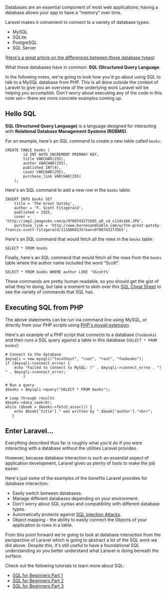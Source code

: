 Databases are an essential component of most web applications; having a database allows your app to have a &ldquo;memory&rdquo; over time.

Laravel makes it convenient to connect to a variety of database types:

+ MySQL
+ SQLite
+ PostgreSQL
+ SQL Server

([Here's a great article on the differences between these database types](https://www.digitalocean.com/community/tutorials/sqlite-vs-mysql-vs-postgresql-a-comparison-of-relational-database-management-systems))

What these databases have in common: **SQL (Structured Query Language**.

In the following notes, we're going to look how you'd go about using SQL to talk to a MySQL database from PHP. This is all done outside the context of Laravel to give you an overview of the underlying work Laravel will be helping you accomplish. Don't worry about executing any of the code in this note set&mdash; there are more concrete examples coming up.



## Hello SQL

**SQL (Structured Query Language)** is a language designed for interacting with **Relational Database Management Systems (RDBMS)**.

For an example, here's an SQL command to create a new table called `books`:

	CREATE TABLE books (
		    id INT AUTO_INCREMENT PRIMARY KEY,
		    title VARCHAR(255),
		    author VARCHAR(255),
		    published INT(4),
		    cover VARCHAR(255),
		    purchase_link VARCHAR(255)
		);

Here's an SQL command to add a new row in the `books` table:

	INSERT INTO books SET
		title = 'The Great Gatsby',
		author = 'F. Scott Fitzgerald',
		published = 1925,
		cover = 'http://img2.imagesbn.com/p/9780743273565_p0_v4_s114x166.JPG',
		purchase_link = 'http://www.barnesandnoble.com/w/the-great-gatsby-francis-scott-fitzgerald/1116668135?ean=9780743273565';
		
Here's an SQL command that would fetch all the rows in the `books` table:

	SELECT * FROM books

Finally, here's an SQL command that would fetch all the rows from the `books` table where the author name included the word &ldquo;Scott&rdquo;:

	SELECT * FROM books WHERE author LIKE '%Scott%'		
These commands are pretty human readable, so you should get the gist of what they're doing, but take a moment to skim over this [SQL Cheat Sheet](http://www.sql.su/) to see the variety of commands that SQL has.




## Executing SQL from PHP
		
The above statements can be run via command line using MySQL, or directly from your PHP scripts using [PHP's mysqli extension](http://php.net/manual/en/mysqli.quickstart.statements.php).

Here's an example of a PHP script that connects to a database (`foobooks`) and then runs a SQL query against a table in this database (`SELECT * FROM books`):

	# Connect to the database
	$mysqli = new mysqli("localhost", "root", "root", "foobooks");
	if ($mysqli->connect_errno) {
	 	echo "Failed to connect to MySQL: (" . $mysqli->connect_errno . ") " . $mysqli->connect_error;
			}

	# Run a query
	$books = $mysqli->query("SELECT * FROM books");

	# Loop through results
	$books->data_seek(0);
	while ($book = $books->fetch_assoc()) {
	 	echo $book['title']." was written by ".$book['author']."<br>";
	   } 






## Enter Laravel...

Everything described thus far is roughly what you'd do if you were interacting with a database without the utilities Laravel provides. 

However, because database interaction is such an essential aspect of application development, Laravel gives us plenty of tools to make the job easier.

Here's just some of the examples of the benefits Laravel provides for database interaction:

+ Easily switch between databases.
+ Manage different databases depending on your environment.
+ Don't worry about SQL syntax and compatibility with different database types.
+ Automatically protects against [SQL Injection Attacks](http://imgs.xkcd.com/comics/exploits_of_a_mom.png).
+ Object mapping - the ability to easily connect the Objects of your application to rows in a table.
	
From this point forward we're going to look at database interaction from the perspective of Laravel which is going to abstract a lot of the SQL work we did above. Despite this, it's still useful to have a foundational SQL understanding so you better understand what Laravel is doing beneath the surface.

Check out the following tutorials to learn more about SQL:

* [SQL for Beginners Part 1](http://net.tutsplus.com/tutorials/databases/sql-for-beginners)
* [SQL for Beginners Part 2](http://net.tutsplus.com/tutorials/databases/sql-for-beginners-part-2/)
* [SQL for Beginners Part 3](http://net.tutsplus.com/tutorials/databases/sql-for-beginners-part-3/)




